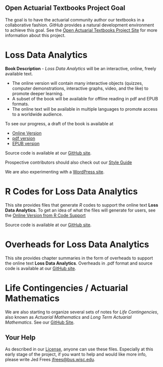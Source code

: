
## Open Actuarial Textbooks Project Goal
The goal is to have the actuarial community author our textbooks in a collaborative fashion. *GitHub* provides a natural development environment to achieve this goal. See the [Open Actuarial Textbooks Project Site](https://sites.google.com/a/wisc.edu/loss-data-analytics/) for more information about this project.

# Loss Data Analytics

**Book Description** - *Loss Data Analytics* will be an interactive, online, freely available text.
* The online version will contain many interactive objects (quizzes, computer demonstrations, interactive graphs, video, and the like) to promote deeper learning.
* A subset of the book will be available for offline reading in pdf and EPUB formats.
* The online text will be available in multiple languages to promote access to a worldwide audience.

To see our progress, a draft of the book is available at 
* [Online Version](https://github.com/ewfrees/Loss-Data-Analytics/blob/master/docs/index.html) 
* [pdf version](https://github.com/ewfrees/Loss-Data-Analytics/blob/master/Offline/LossDataAnalytics.pdf)
* [EPUB version](https://github.com/ewfrees/Loss-Data-Analytics/blob/master/Offline/LossDataAnalytics.epub)

Source code is available at our [GitHub site](https://github.com/ewfrees/Loss-Data-Analytics).

Prospective contributors should also check out our [Style Guide](https://github.com/ewfrees/StyleGuideLDA/blob/master/docs/index.html) 

We are also experimenting with a [WordPress site](http://www.ssc.wisc.edu/~jfrees/loss-data-analytics/).

# R Codes for Loss Data Analytics

This site provides files that generate *R* codes to support the online text **Loss Data Analytics**. To get an idea of what the files will generate for users, see the [Online Version from R Code Support](https://ewfrees.github.io/LDARcode)

Source code is available at our [GitHub site](https://github.com/ewfrees/LDARCode).

# Overheads for Loss Data Analytics

This site provides chapter summaries in the form of overheads to support the online text **Loss Data Analytics**. Overheads in .pdf format and source code is available at our [GitHub site](https://github.com/ewfrees/LossDataAnalyticsOverheads).


# Life Contingencies / Actuarial Mathematics

We are also starting to organize several sets of notes for *Life Contingencies*, also known as *Actuarial Mathematics* and *Long Term Actuarial Mathematics*. See our [GitHub Site](https://github.com/ewfrees/LifeCon).

## Your Help
As described in our [License](https://github.com/ewfrees/Loss-Data-Analytics/tree/master/GettingStarted/LICENSE.md), anyone can use these files. Especially at this early stage of the project, if you want to help and would like more info, please write Jed Frees <jfrees@bus.wisc.edu>.
